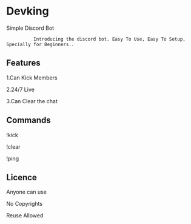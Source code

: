 # Devking
Simple Discord Bot

              Introducing the discord bot. Easy To Use, Easy To Setup, Specially for Beginners..
              
Features
--------

1.Can Kick Members 

2.24/7 Live

3.Can Clear the chat
 
Commands
--------
!kick

!clear

!ping

Licence
------
Anyone can use

No Copyrights

Reuse Allowed


